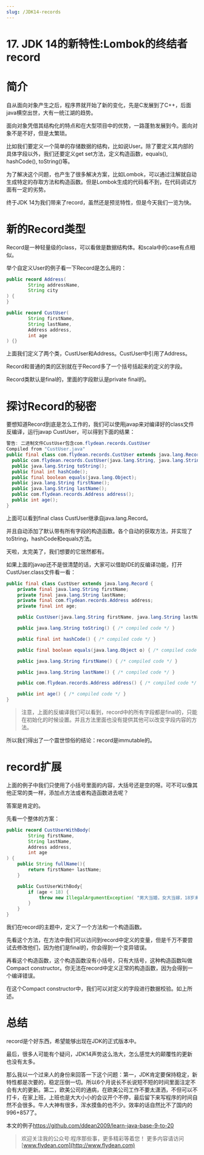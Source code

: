 ```yaml
---
slug: /JDK14-records
---
```


# 17. JDK 14的新特性:Lombok的终结者record

# 简介

自从面向对象产生之后，程序界就开始了新的变化，先是C发展到了C++，后面java横空出世，大有一统江湖的趋势。

面向对象凭借其结构化的特点和在大型项目中的优势，一路蓬勃发展到今。面向对象不是不好，但是太繁琐。

比如我们要定义一个简单的存储数据的结构，比如说User。除了要定义其内部的具体字段以外，我们还要定义get set方法，定义构造函数，equals(), hashCode(), toString()等。

为了解决这个问题，也产生了很多解决方案，比如Lombok，可以通过注解就自动生成特定的存取方法和构造函数。但是Lombok生成的代码看不到，在代码调试方面有一定的劣势。

终于JDK 14为我们带来了record，虽然还是预览特性，但是今天我们一览为快。

# 新的Record类型

Record是一种轻量级的class，可以看做是数据结构体。和scala中的case有点相似。

举个自定义User的例子看一下Record是怎么用的：

~~~java
public record Address(
        String addressName,
        String city
) {
}
~~~

~~~java
public record CustUser(
        String firstName,
        String lastName,
        Address address,
        int age
) {}
~~~

上面我们定义了两个类，CustUser和Address。CustUser中引用了Address。

Record和普通的类的区别就在于Record多了一个括号括起来的定义的字段。

Record类默认是final的，里面的字段默认是private final的。

# 探讨Record的秘密

要想知道Record到底是怎么工作的，我们可以使用javap来对编译好的class文件反编译，运行javap CustUser，可以得到下面的结果：

~~~java
警告: 二进制文件CustUser包含com.flydean.records.CustUser
Compiled from "CustUser.java"
public final class com.flydean.records.CustUser extends java.lang.Record {
  public com.flydean.records.CustUser(java.lang.String, java.lang.String, com.flydean.records.Address, int);
  public java.lang.String toString();
  public final int hashCode();
  public final boolean equals(java.lang.Object);
  public java.lang.String firstName();
  public java.lang.String lastName();
  public com.flydean.records.Address address();
  public int age();
}

~~~

上面可以看到final class CustUser继承自java.lang.Record。

并且自动添加了默认带有所有字段的构造函数。各个自动的获取方法，并实现了toString，hashCode和equals方法。

天啦，太完美了，我们想要的它居然都有。

如果上面的javap还不是很清楚的话，大家可以借助IDE的反编译功能，打开CustUser.class文件看一看：

~~~java
public final class CustUser extends java.lang.Record {
    private final java.lang.String firstName;
    private final java.lang.String lastName;
    private final com.flydean.records.Address address;
    private final int age;

    public CustUser(java.lang.String firstName, java.lang.String lastName, com.flydean.records.Address address, int age) { /* compiled code */ }

    public java.lang.String toString() { /* compiled code */ }

    public final int hashCode() { /* compiled code */ }

    public final boolean equals(java.lang.Object o) { /* compiled code */ }

    public java.lang.String firstName() { /* compiled code */ }

    public java.lang.String lastName() { /* compiled code */ }

    public com.flydean.records.Address address() { /* compiled code */ }

    public int age() { /* compiled code */ }
}
~~~

> 注意，上面的反编译我们可以看到，record中的所有字段都是final的，只能在初始化的时候设置。并且方法里面也没有提供其他可以改变字段内容的方法。

所以我们得出了一个震世惊俗的结论：record是immutable的。

# record扩展

上面的例子中我们只使用了小括号里面的内容，大括号还是空的呀。可不可以像其他正常的类一样，添加点方法或者构造函数进去呢？

答案是肯定的。

先看一个整体的方案：

~~~java
public record CustUserWithBody(
        String firstName,
        String lastName,
        Address address,
        int age
) {
    public String fullName(){
        return firstName+ lastName;
    }

    public CustUserWithBody{
        if (age < 18) {
            throw new IllegalArgumentException( "男大当婚，女大当嫁，18岁未到，不许出嫁!");
        }
    }
}
~~~

我们在record的主题中，定义了一个方法和一个构造函数。

先看这个方法，在方法中我们可以访问到record中定义的变量，但是千万不要尝试去修改他们，因为他们是final的，你会得到一个变异错误。

再看这个构造函数，这个构造函数没有小括号，只有大括号，这种构造函数叫做Compact constructor。你无法在record中定义正常的构造函数，因为会得到一个编译错误。

在这个Compact constructor中，我们可以对定义的字段进行数据校验。如上所述。

# 总结

record是个好东西，希望能够出现在JDK的正式版本中。

最后，很多人可能有个疑问，JDK14声势这么浩大，怎么感觉大的颠覆性的更新也没有太多。

那么我以一个过来人的身份来回答一下这个问题：第一，JDK肯定要保持稳定，新特性都是次要的，稳定压倒一切。所以6个月说长不长说短不短的时间里面注定不会有大的更新。第二，欧美公司的通病，在欧美公司工作不要太潇洒，不但可以不打卡，在家上班，上班也是大大小小的会议开个不停，最后留下来写程序的时间自然不会很多。牛人大神有很多，浑水摸鱼的也不少。效率的话自然比不了国内的996+857了。

本文的例子[https://github.com/ddean2009/learn-java-base-9-to-20
](https://github.com/ddean2009/learn-java-base-9-to-20)

> 欢迎关注我的公众号:程序那些事，更多精彩等着您！
> 更多内容请访问 [www.flydean.com](http://www.flydean.com)


